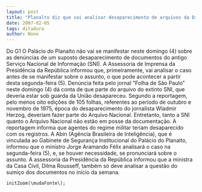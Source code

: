 ```yaml
---
layout: post
title: "Planalto diz que vai analisar desaparecimento de arquivos da Ditadura"
date: 2007-02-05
tags: ditadura
author: None
---
```

Do G1
O Palácio do Planalto não vai se manifestar neste domingo (4) sobre as denúncias de um suposto desaparecimento de documentos do antigo Serviço Nacional de Informação (SNI). A Assessoria de Imprensa da Presidência da República informou que, primeiramente, vai analisar o caso antes de se manifestar sobre o assunto, o que pode acontecer a partir desta segunda-feira (5). Denúncia feita pelo jornal \"Folha de São Paulo\" neste domingo (4) dá conta de que parte do arquivo do extinto SNI, que deveria estar sob guarda da União desapareceu. Segundo a reportagem, pelo menos oito edições de 105 folhas, referentes ao período de outubro e novembro de 1975, época do desaparecimento do jornalista Wladmir Herzog, deveriam fazer parte do Arquivo Nacional. Entretanto, tanto a SNI quanto o Arquivo Nacional não estão em posse da documentação. A reportagem informa que agentes do regime militar teriam desaparecido com os registros. A Abin (Agência Brasileira de Inteligência), que é vinculada ao Gabinete de Segurança Institucional do Palácio do Planalto, informou que o ministro Jorge Aramando Félix analisará o caso na segunda-feira (5), e, se houver necessidade, se pronunciará sobre o assunto. A assessoria da Presidência da República informou que a ministra da Casa Civil, Dilma Rousseff, também só deve analisar a questão do sumiço dos documentos no início da semana. 

	initZoom(\mudaFonte\);

 